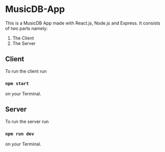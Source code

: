 # MusicDB-App

This is a MusicDB App made with React.js, Node.js and Express.
It consists of two parts namely:

1. The Client
2. The Server

## Client

To run the client run

### `npm start`

on your Terminal.

## Server

To run the server run

### `npm run dev`

on your Terminal.
